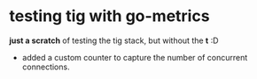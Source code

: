 # testing tig with go-metrics

**just a scratch** of testing the tig stack, but without the **t** :D

- added a custom counter to capture the number of concurrent connections.